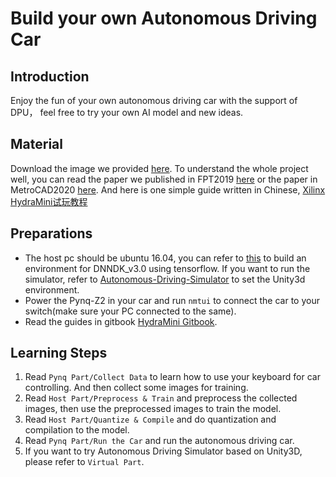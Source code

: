 <!--
 * @Author: Sauron Wu
 * @GitHub: wutianze
 * @Email: 1369130123qq@gmail.com
 * @Date: 2019-09-03 16:28:15
 * @LastEditors: Please set LastEditors
 * @LastEditTime: 2020-02-17 20:36:49
 * @Description: 
 -->
# Build your own Autonomous Driving Car
## Introduction
Enjoy the fun of your own autonomous driving car with the support of DPU， feel free to try your own AI model and new ideas.

## Material
Download the image we provided [here](https://pan.baidu.com/s/1gOJaoJJ8z2jf-BaLklID3Q). To understand the whole project well, you can read the paper we published in FPT2019 [here](https://easychair.org/publications/preprint/GMvL) or the paper in MetroCAD2020 [here](https://ieeexplore.ieee.org/abstract/document/9138641). And here is one simple guide written in Chinese, [Xilinx HydraMini试玩教程](https://blog.csdn.net/qq_25762163/article/details/103591878)

## Preparations
- The host pc should be ubuntu 16.04, you can refer to [this](https://github.com/wutianze/dnndk3.0-pynqz2) to build an environment for DNNDK_v3.0 using tensorflow. If you want to run the simulator, refer to [Autonomous-Driving-Simulator](https://github.com/wutianze/Autonomous-Driving-Simulator) to set the Unity3d environment.
- Power the Pynq-Z2 in your car and run `nmtui` to connect the car to your switch(make sure your PC connected to the same).
- Read the guides in gitbook [HydraMini Gitbook](https://1369130123.gitbook.io/hydramini/).

## Learning Steps
1. Read `Pynq Part/Collect Data` to learn how to use your keyboard for car controlling. And then collect some images for training.
2. Read `Host Part/Preprocess & Train` and preprocess the collected images, then use the preprocessed images to train the model.
3. Read `Host Part/Quantize & Compile` and do quantization and compilation to the model.
4. Read `Pynq Part/Run the Car` and run the autonomous driving car.
5. If you want to try Autonomous Driving Simulator based on Unity3D, please refer to `Virtual Part`.


